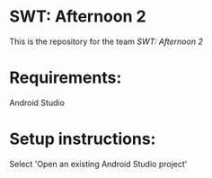 # SWT: Afternoon 2
 
This is the repository for the team *SWT: Afternoon 2*

# Requirements:
Android Studio 

# Setup instructions: 
Select 'Open an existing Android Studio project'
